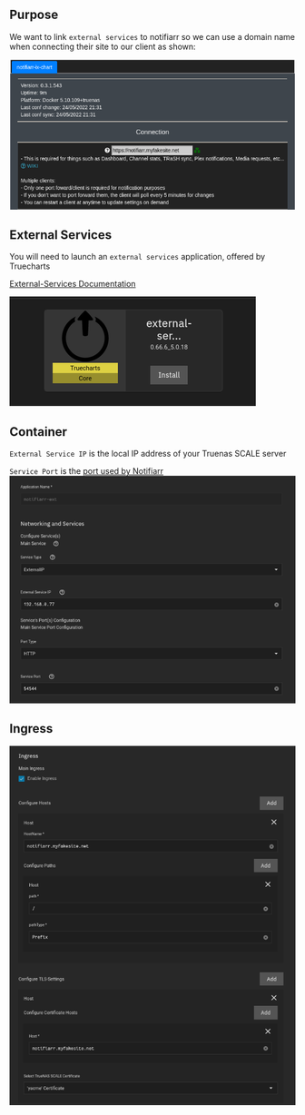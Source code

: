 ## Purpose

We want to link `external services` to notifiarr so we can use a domain name when connecting their site to our client as shown:

![!Networking: NZBGet](images/networking_site.png)

## External Services

You will need to launch an `external services` application, offered by Truecharts

[External-Services Documentation](https://truecharts.org/manual/Quick-Start%20Guides/11-external-services/)

![!Networking: NZBGet](images/ingress.png)

## Container

`External Service IP` is the local IP address of your Truenas SCALE server

`Service Port` is the [port used by Notifiarr](https://heavysetup.info/applications/notifiarr/installation/#port-forwarding)
![!Networking: NZBGet](images/ingress-container.png)

## Ingress

![!Networking: NZBGet](images/ingress-ingress.png)

<br />